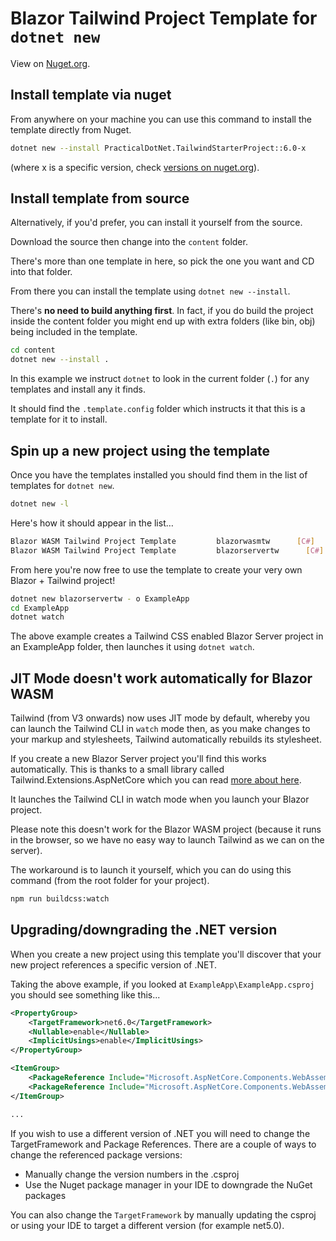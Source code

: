 # Blazor Tailwind Project Template for `dotnet new`

View on [Nuget.org](https://www.nuget.org/packages/PracticalDotNet.TailwindStarterProject/).

## Install template via nuget

From anywhere on your machine you can use this command to install the template directly from Nuget.

``` bash
dotnet new --install PracticalDotNet.TailwindStarterProject::6.0-x
```

(where x is a specific version, check [versions on nuget.org](https://www.nuget.org/packages/PracticalDotNet.TailwindStarterProject/)).

## Install template from source

Alternatively, if you'd prefer, you can install it yourself from the source.

Download the source then change into the `content` folder.

There's more than one template in here, so pick the one you want and CD into that folder.

From there you can install the template using `dotnet new --install`.

There's **no need to build anything first**. In fact, if you do build the project inside the content folder you might end up with extra folders (like bin, obj) being included in the template.

```bash
cd content
dotnet new --install .
```

In this example we instruct `dotnet` to look in the current folder (`.`) for any templates and install any it finds. 

It should find the `.template.config` folder which instructs it that this is a template for it to install.

## Spin up a new project using the template

Once you have the templates installed you should find them in the list of templates for `dotnet new`.

``` bash
dotnet new -l
```

Here's how it should appear in the list…

``` bash
Blazor WASM Tailwind Project Template         blazorwasmtw      [C#]
Blazor WASM Tailwind Project Template         blazorservertw      [C#]
```

From here you're now free to use the template to create your very own Blazor + Tailwind project!

``` bash
dotnet new blazorservertw - o ExampleApp
cd ExampleApp
dotnet watch
```

The above example creates a Tailwind CSS enabled Blazor Server project in an ExampleApp folder, then launches it using `dotnet watch`.

## JIT Mode doesn't work automatically for Blazor WASM

Tailwind (from V3 onwards) now uses JIT mode by default, whereby you can launch the Tailwind CLI in `watch` mode then, as you make changes to your markup and stylesheets, Tailwind automatically rebuilds its stylesheet.

If you create a new Blazor Server project you'll find this works automatically. This is thanks to a small library called Tailwind.Extensions.AspNetCore which you can read [more about here](https://github.com/Practical-ASP-NET/Tailwind.Extensions.AspNetCore).

It launches the Tailwind CLI in watch mode when you launch your Blazor project.

Please note this doesn't work for the Blazor WASM project (because it runs in the browser, so we have no easy way to launch Tailwind as we can on the server).

The workaround is to launch it yourself, which you can do using this command (from the root folder for your project).

``` bash
npm run buildcss:watch
```

## Upgrading/downgrading the .NET version

When you create a new project using this template you'll discover that your new project references a specific version of .NET.

Taking the above example, if you looked at `ExampleApp\ExampleApp.csproj` you should see something like this...

``` xml
<PropertyGroup>
    <TargetFramework>net6.0</TargetFramework>
    <Nullable>enable</Nullable>
    <ImplicitUsings>enable</ImplicitUsings>
</PropertyGroup>

<ItemGroup>
    <PackageReference Include="Microsoft.AspNetCore.Components.WebAssembly" Version="6.0.0"/>
    <PackageReference Include="Microsoft.AspNetCore.Components.WebAssembly.DevServer" Version="6.0.0" PrivateAssets="all"/>
</ItemGroup>

...
```

If you wish to use a different version of .NET you will need to change the TargetFramework and Package References. There are a couple of ways to change the referenced package versions:

- Manually change the version numbers in the .csproj 
- Use the Nuget package manager in your IDE to downgrade the NuGet packages

You can also change the `TargetFramework` by manually updating the csproj or using your IDE to target a different version (for example net5.0).
